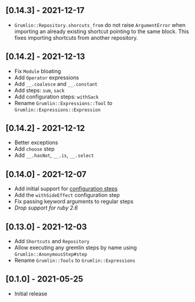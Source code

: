 ## [0.14.3] - 2021-12-17

- `Grumlin::Repository.shorcuts_from` do not raise `ArgumentError` when importing an already existing shortcut
  pointing to the same block. This fixes importing shortcuts from another repository.

## [0.14.2] - 2021-12-13

- Fix `Module` bloating
- Add `Operator` expressions
- Add `__.coalesce` and `__.constant`
- Add steps: `sum`, `sack`
- Add configuration steps: `withSack`
- Rename `Grumlin::Expressions::Tool` to `Grumlin::Expressions::Expression`


## [0.14.2] - 2021-12-12

- Better exceptions
- Add `choose` step
- Add `__.hasNot`, `__.is`, `__.select`

## [0.14.0] - 2021-12-07

- Add initial support for [configuration steps](https://tinkerpop.apache.org/docs/current/reference/#configuration-steps)
- Add the `withSideEffect` configuration step
- Fix passing keyword arguments to regular steps
- *Drop support for ruby 2.6*

## [0.13.0] - 2021-12-03

- Add `Shortcuts` and `Repository`
- Allow executing any gremlin steps by name using `Grumlin::AnonymousStep#step`
- Rename `Grumlin::Tools` to `Grumlin::Expressions`

## [0.1.0] - 2021-05-25

- Initial release
